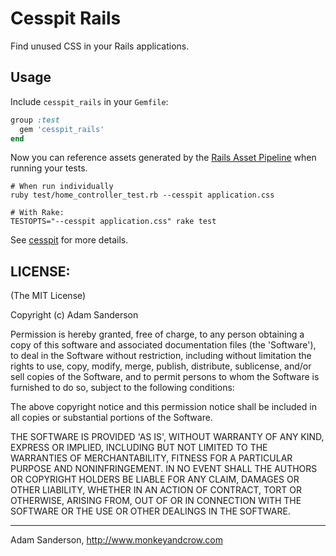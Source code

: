 Cesspit Rails
=============

Find unused CSS in your Rails applications.

Usage
-----

Include `cesspit_rails` in your `Gemfile`:

~~~ ruby
group :test
  gem 'cesspit_rails'
end
~~~

Now you can reference assets generated by the [Rails Asset Pipeline](http://guides.rubyonrails.org/asset_pipeline.html) when running your tests.

~~~ shell
# When run individually
ruby test/home_controller_test.rb --cesspit application.css

# With Rake:
TESTOPTS="--cesspit application.css" rake test
~~~

See [cesspit](https://github.com/adamsanderson/cesspit) for more details.

LICENSE:
--------

(The MIT License)

Copyright (c) Adam Sanderson

Permission is hereby granted, free of charge, to any person obtaining
a copy of this software and associated documentation files (the
'Software'), to deal in the Software without restriction, including
without limitation the rights to use, copy, modify, merge, publish,
distribute, sublicense, and/or sell copies of the Software, and to
permit persons to whom the Software is furnished to do so, subject to
the following conditions:

The above copyright notice and this permission notice shall be
included in all copies or substantial portions of the Software.

THE SOFTWARE IS PROVIDED 'AS IS', WITHOUT WARRANTY OF ANY KIND,
EXPRESS OR IMPLIED, INCLUDING BUT NOT LIMITED TO THE WARRANTIES OF
MERCHANTABILITY, FITNESS FOR A PARTICULAR PURPOSE AND NONINFRINGEMENT.
IN NO EVENT SHALL THE AUTHORS OR COPYRIGHT HOLDERS BE LIABLE FOR ANY
CLAIM, DAMAGES OR OTHER LIABILITY, WHETHER IN AN ACTION OF CONTRACT,
TORT OR OTHERWISE, ARISING FROM, OUT OF OR IN CONNECTION WITH THE
SOFTWARE OR THE USE OR OTHER DEALINGS IN THE SOFTWARE.


-----

Adam Sanderson, http://www.monkeyandcrow.com